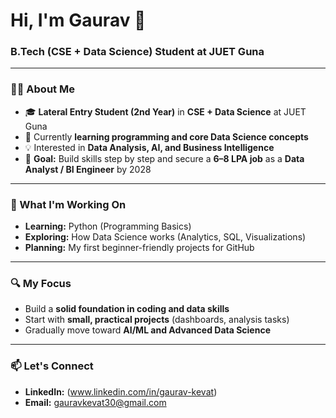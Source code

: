 # Hi, I'm Gaurav 👋  
### B.Tech (CSE + Data Science) Student at JUET Guna  

---

### 👨‍💻 About Me
- 🎓 **Lateral Entry Student (2nd Year)** in **CSE + Data Science** at JUET Guna  
- 🌱 Currently **learning programming and core Data Science concepts**  
- 💡 Interested in **Data Analysis, AI, and Business Intelligence**  
- 🎯 **Goal:** Build skills step by step and secure a **6–8 LPA job** as a **Data Analyst / BI Engineer** by 2028  

---

### 📘 What I'm Working On
- **Learning:** Python (Programming Basics)  
- **Exploring:** How Data Science works (Analytics, SQL, Visualizations)  
- **Planning:** My first beginner-friendly projects for GitHub  

---

### 🔍 My Focus
- Build a **solid foundation in coding and data skills**  
- Start with **small, practical projects** (dashboards, analysis tasks)  
- Gradually move toward **AI/ML and Advanced Data Science**

---

### 📫 Let's Connect
- **LinkedIn:** (www.linkedin.com/in/gaurav-kevat)  
- **Email:** gauravkevat30@gmail.com
